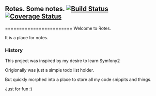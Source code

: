 ## Rotes. Some notes. [![Build Status](https://travis-ci.org/rek/Rotes.png)](https://travis-ci.org/Rotes) [![Coverage Status](https://coveralls.io/repos/rek/Rotes/badge.png?branch=master)](https://coveralls.io/r/rek/Rotes?branch=master)
========================
Welcome to Rotes.

It is a place for notes.

### History

This project was inspired by my desire to learn Symfony2

Origionally was just a simple todo list holder.

But quickly morphed into a place to store all my code snippits and things.

Just for fun :)